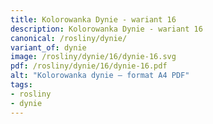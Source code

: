 ```yaml
---
title: Kolorowanka Dynie - wariant 16
description: Kolorowanka Dynie - wariant 16
canonical: /rosliny/dynie/
variant_of: dynie
image: /rosliny/dynie/16/dynie-16.svg
pdf: /rosliny/dynie/16/dynie-16.pdf
alt: "Kolorowanka dynie – format A4 PDF"
tags:
- rosliny
- dynie
---
```

